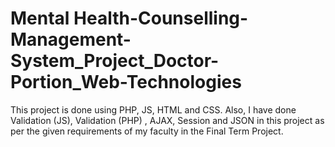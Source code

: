 # Mental Health-Counselling-Management-System_Project_Doctor-Portion_Web-Technologies
 This project is done using PHP, JS, HTML and CSS. Also, I have done Validation (JS), Validation (PHP) , AJAX, Session and JSON in this project as per the given requirements of my faculty in the Final Term Project.
